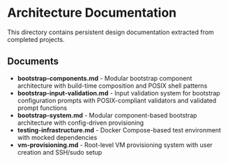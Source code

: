 # Architecture Documentation

This directory contains persistent design documentation extracted from
completed projects.

## Documents

- **bootstrap-components.md** - Modular bootstrap component architecture with build-time composition and POSIX shell patterns
- **bootstrap-input-validation.md** - Input validation system for bootstrap configuration prompts with POSIX-compliant validators and validated prompt functions
- **bootstrap-system.md** - Modular component-based bootstrap architecture with
  config-driven provisioning
- **testing-infrastructure.md** - Docker Compose-based test environment with
  mocked dependencies
- **vm-provisioning.md** - Root-level VM provisioning system with user
  creation and SSH/sudo setup
